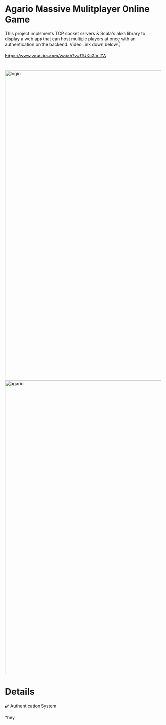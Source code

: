 # Agario Massive Mulitplayer Online Game

This project implements TCP socket servers & Scala's akka library to display a web app that can host multiple players at once with an authentication on the backend. Video Link down below👇

https://www.youtube.com/watch?v=f7UKk3Io-ZA
#
<img width="1000" alt="login" src="https://user-images.githubusercontent.com/45969089/72220772-1f638f00-3522-11ea-8178-f526980f6d15.PNG">
<img width="950" alt="agario" src="https://user-images.githubusercontent.com/45969089/72220776-27233380-3522-11ea-9502-068be0a4be15.PNG">

# Details
:heavy_check_mark: Authentication System

*hey
